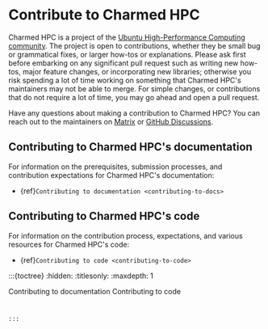 # Contribute to Charmed HPC

Charmed HPC is a project of the [Ubuntu High-Performance Computing community](https://ubuntu.com/community/governance/teams/hpc). The project is open to contributions, whether they be small bug or grammatical fixes, or larger how-tos or explanations. Please ask first before embarking on any significant pull request such as writing new how-tos, major feature changes, or incorporating new libraries; otherwise you risk spending a lot of time working on something that Charmed HPC's maintainers may not be able to merge. For simple changes, or contributions that do not require a lot of time, you may go ahead and open a pull request.

Have any questions about making a contribution to Charmed HPC? You can reach out to the maintainers on [Matrix](https://matrix.to/#/#hpc:ubuntu.com) or [GitHub Discussions](https://github.com/orgs/charmed-hpc/discussions/).

## Contributing to Charmed HPC's documentation 

For information on the prerequisites, submission processes, and contribution expectations for Charmed HPC's documentation:

* {ref}`Contributing to documentation <contributing-to-docs>`

## Contributing to Charmed HPC's code

For information on the contribution process, expectations, and various resources for Charmed HPC's code:

* {ref}`Contributing to code <contributing-to-code>`



:::{toctree}
:hidden:
:titlesonly:
:maxdepth: 1

Contributing to documentation <documentation>
Contributing to code <code>

:::
